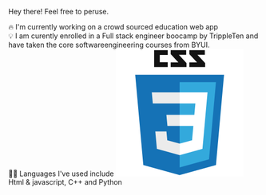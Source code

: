 Hey there! Feel free to peruse.

🔥 I'm currently working on a crowd sourced education web app </br>
💡 I am curently enrolled in a Full stack engineer boocamp by TrippleTen and have taken the core softwareengineering courses from BYUI. </br>
👨‍💻 Languages I've used include <img src="https://raw.githubusercontent.com/devicons/devicon/master/icons/css3/css3-original-wordmark.svg"/> Html & javascript, C++ and Python
